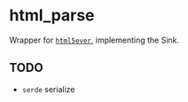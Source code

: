 # html_parse

Wrapper for [`html5ever`](https://docs.rs/html5ever/), implementing the Sink.

## TODO

- `serde` serialize
